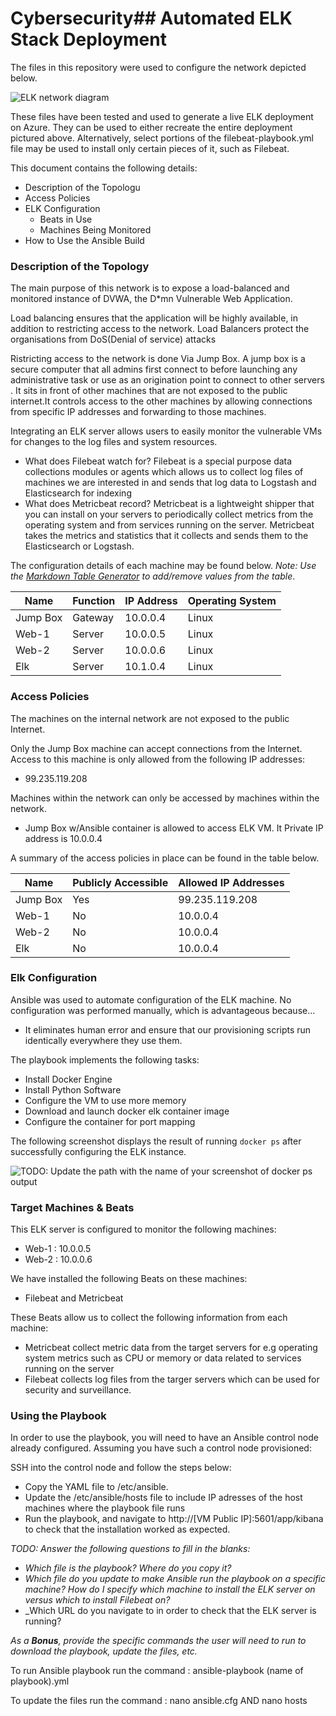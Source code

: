 # Cybersecurity## Automated ELK Stack Deployment

The files in this repository were used to configure the network depicted below.

![ELK network diagram](Images/Project.jpg)

These files have been tested and used to generate a live ELK deployment on Azure. They can be used to either recreate the entire deployment pictured above. Alternatively, select portions of the filebeat-playbook.yml file may be used to install only certain pieces of it, such as Filebeat.

  
This document contains the following details:
- Description of the Topologu
- Access Policies
- ELK Configuration
  - Beats in Use
  - Machines Being Monitored
- How to Use the Ansible Build


### Description of the Topology

The main purpose of this network is to expose a load-balanced and monitored instance of DVWA, the D*mn Vulnerable Web Application.

Load balancing ensures that the application will be highly available, in addition to restricting access to the network.
Load Balancers protect the organisations from DoS(Denial of service) attacks

 Ristricting  access to the network is done Via Jump Box. A jump box is a secure computer that all admins first connect to before launching any administrative task or use as an origination point to connect to other servers . It sits in front of other machines that are not exposed to the public internet.It controls access to the other machines by allowing connections from specific IP addresses and forwarding to those machines. 

Integrating an ELK server allows users to easily monitor the vulnerable VMs for changes to the log files and system resources.
-  What does Filebeat watch for? Filebeat is a special purpose data collections modules or agents which allows us to collect log files of machines we are interested in and sends that log data to Logstash and Elasticsearch for indexing 
-  What does Metricbeat record?  Metricbeat is a lightweight shipper that you can install on your servers to periodically collect metrics from the operating system and from services running on the server. Metricbeat takes the metrics and statistics that it collects and sends them to the  Elasticsearch or Logstash.

The configuration details of each machine may be found below.
_Note: Use the [Markdown Table Generator](http://www.tablesgenerator.com/markdown_tables) to add/remove values from the table_.

| Name     | Function | IP Address | Operating System |
|----------|----------|------------|------------------|
| Jump Box | Gateway  | 10.0.0.4   | Linux            |
| Web-1    |  Server  | 10.0.0.5   | Linux            |
| Web-2    | Server   | 10.0.0.6   | Linux            |
| Elk      | Server   | 10.1.0.4   | Linux            |

### Access Policies

The machines on the internal network are not exposed to the public Internet. 

Only the Jump Box machine can accept connections from the Internet. Access to this machine is only allowed from the following IP addresses:
-  99.235.119.208

Machines within the network can only be accessed by machines within the network.
- Jump Box w/Ansible container is allowed to access ELK VM. It Private IP address is 10.0.0.4

A summary of the access policies in place can be found in the table below.

| Name     | Publicly Accessible | Allowed IP Addresses |
|----------|---------------------|----------------------|
| Jump Box | Yes                 | 99.235.119.208       |
| Web-1    | No                  | 10.0.0.4             |
| Web-2    | No                  | 10.0.0.4             |
| Elk      | No                  | 10.0.0.4             |

### Elk Configuration

Ansible was used to automate configuration of the ELK machine. No configuration was performed manually, which is advantageous because...
- It eliminates human error and  ensure that our provisioning scripts run identically everywhere they use them. 

The playbook implements the following tasks:
- Install Docker Engine
- Install Python Software
- Configure the VM to use more memory
- Download and launch docker elk container image
- Configure the container for port mapping

The following screenshot displays the result of running `docker ps` after successfully configuring the ELK instance.

![TODO: Update the path with the name of your screenshot of docker ps output](Images/elk_docker_ps.png)

### Target Machines & Beats
This ELK server is configured to monitor the following machines:
- Web-1 : 10.0.0.5
- Web-2 : 10.0.0.6

We have installed the following Beats on these machines:
- Filebeat and Metricbeat

These Beats allow us to collect the following information from each machine:
- Metricbeat collect metric data from the target servers for e.g operating system metrics such as CPU or memory or data related to services running on the server
- Filebeat collects log files from the targer servers which can be used for security and surveillance.

### Using the Playbook
In order to use the playbook, you will need to have an Ansible control node already configured. Assuming you have such a control node provisioned: 

SSH into the control node and follow the steps below:
- Copy the YAML file to /etc/ansible.
- Update the /etc/ansible/hosts file to include IP adresses of the host machines where the playbook file runs
- Run the playbook, and navigate to http://[VM Public IP]:5601/app/kibana to check that the installation worked as expected.

_TODO: Answer the following questions to fill in the blanks:_
- _Which file is the playbook? Where do you copy it?_
- _Which file do you update to make Ansible run the playbook on a specific machine? How do I specify which machine to install the ELK server on versus which to install Filebeat on?_
- _Which URL do you navigate to in order to check that the ELK server is running?

_As a **Bonus**, provide the specific commands the user will need to run to download the playbook, update the files, etc._

To run Ansible playbook run the command : ansible-playbook (name of playbook).yml

To update the files run the command : nano ansible.cfg  AND nano hosts
